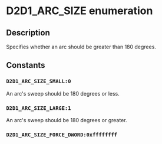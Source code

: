# D2D1_ARC_SIZE enumeration

## Description

Specifies whether an arc should be greater than 180 degrees.

## Constants

### `D2D1_ARC_SIZE_SMALL:0`

An arc's sweep should be 180 degrees or less.

### `D2D1_ARC_SIZE_LARGE:1`

An arc's sweep should be 180 degrees or greater.

### `D2D1_ARC_SIZE_FORCE_DWORD:0xffffffff`